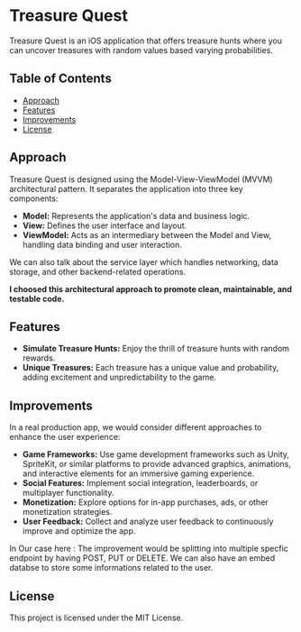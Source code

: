 # Treasure Quest

Treasure Quest is an iOS application that offers treasure hunts where you can uncover treasures with random values based varying probabilities.

## Table of Contents

- [Approach](#approach)
- [Features](#features)
- [Improvements](#improvements)
- [License](#license)

## Approach

Treasure Quest is designed using the Model-View-ViewModel (MVVM) architectural pattern. It separates the application into three key components:

- **Model:** Represents the application's data and business logic.
- **View:** Defines the user interface and layout.
- **ViewModel:** Acts as an intermediary between the Model and View, handling data binding and user interaction.

We can also talk about the service layer which handles networking, data storage, and other backend-related operations.

**I choosed this architectural approach to promote clean, maintainable, and testable code.**

## Features

- **Simulate Treasure Hunts:** Enjoy the thrill of treasure hunts with random rewards.
- **Unique Treasures:** Each treasure has a unique value and probability, adding excitement and unpredictability to the game.

## Improvements

In a real production app, we would consider different approaches to enhance the user experience:

- **Game Frameworks:** Use game development frameworks such as Unity, SpriteKit, or similar platforms to provide advanced graphics, animations, and interactive elements for an immersive gaming experience.
- **Social Features:** Implement social integration, leaderboards, or multiplayer functionality.
- **Monetization:** Explore options for in-app purchases, ads, or other monetization strategies.
- **User Feedback:** Collect and analyze user feedback to continuously improve and optimize the app.


In Our case here :
The improvement would be splitting into multiple specfic endpoint by having POST, PUT or DELETE.
We can also have an embed databse to store some informations related to the user.
 

## License

This project is licensed under the MIT License.
